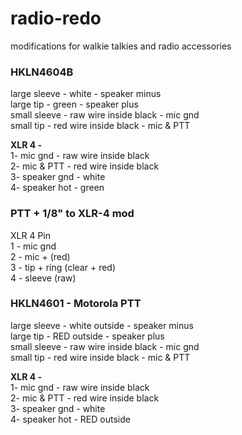 # radio-redo
modifications for walkie talkies and radio accessories 


### HKLN4604B  

large sleeve - white  - speaker minus  
large tip - green  - speaker plus  
small sleeve - raw wire inside black  - mic gnd   
small tip - red wire inside black - mic & PTT  



__XLR 4 -__  
1-  mic gnd - raw wire inside black  
2-  mic & PTT - red wire inside black  
3-  speaker gnd - white  
4- speaker hot - green  



### PTT + 1/8" to XLR-4 mod

XLR 4 Pin  
1 - mic gnd  
2 - mic + (red)  
3 -  tip + ring (clear + red)  
4 -  sleeve (raw)  



### HKLN4601 - Motorola PTT

large sleeve - white outside - speaker minus  
large tip - RED outside - speaker plus  
small sleeve - raw wire inside black  - mic gnd   
small tip - red wire inside black - mic & PTT  

__XLR 4 -__  
1-  mic gnd - raw wire inside black  
2-  mic & PTT - red wire inside black  
3-  speaker gnd - white  
4- speaker hot - RED outside 
